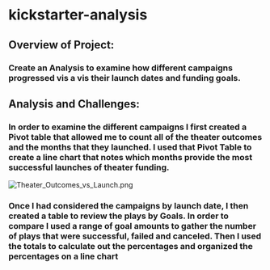 # kickstarter-analysis

## Overview of Project: 

### Create an Analysis to examine how different campaigns progressed vis a vis their launch dates and funding goals.

## Analysis and Challenges:

### In order to examine the different campaigns I first created a Pivot table that allowed me to count all of the theater outcomes and the months that they launched. I used that Pivot Table to create a line chart that notes which months provide the most successful launches of theater funding. 
![Theater_Outcomes_vs_Launch.png](kickstarter-analysis/Theater_Outcomes_vs_Launch.png)

### Once I had considered the campaigns by launch date, I then created a table to review the plays by Goals. In order to compare I used a range of goal amounts to gather the number of plays that were successful, failed and canceled. Then I used the totals to calculate out the percentages and organized the percentages on a line chart
